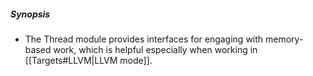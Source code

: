 ##### Synopsis
- The Thread module provides interfaces for engaging with memory-based work, which is helpful especially when working in [[Targets#LLVM|LLVM mode]].